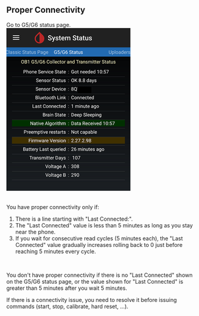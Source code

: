 ## Proper Connectivity  
  
Go to G5/G6 status page.  
![](./images/system-status-pg.png)  
<br/>  

You have proper connectivity only if:
1. There is a line starting with "Last Connected:".  
2. The "Last Connected" value is less than 5 minutes as long as you stay near the phone.  
3. If you wait for consecutive read cycles (5 minutes each), the "Last Connected" value gradually increases rolling back to 0 just before reaching 5 minutes every cycle.  
<br/>  

You don't have proper connectivity if there is no "Last Connected" shown on the G5/G6 status page, or the value shown for "Last Connected" is greater than 5 minutes after you wait 5 minutes.  

If there is a connectivity issue, you need to resolve it before issuing commands (start, stop, calibrate, hard reset, ...).  
